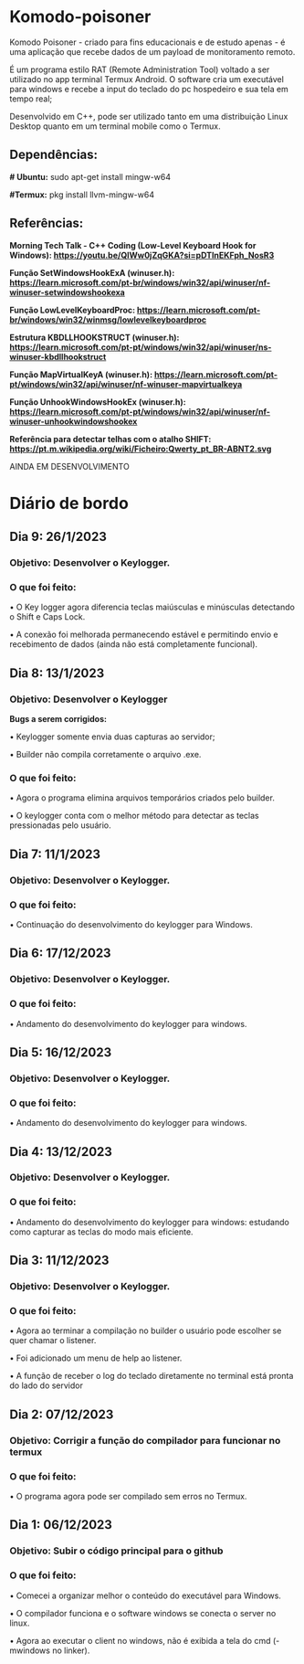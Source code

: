 # Komodo-poisoner
Komodo Poisoner - criado para fins educacionais e de estudo apenas - é uma aplicação que recebe dados de um payload de monitoramento remoto. 

É um programa estilo RAT (Remote Administration Tool) voltado  a ser utilizado no app terminal Termux Android. 
O software cria um executável para windows e recebe a input do teclado do pc hospedeiro e sua tela em tempo real; 

Desenvolvido em C++, pode ser utilizado tanto em uma distribuição Linux Desktop quanto em um terminal mobile como o Termux.

## Dependências:
**# Ubuntu:** sudo apt-get install mingw-w64 

**#Termux:** pkg install llvm-mingw-w64

## Referências:

**Morning Tech Talk - C++ Coding (Low-Level Keyboard Hook for Windows): https://youtu.be/QIWw0jZqGKA?si=pDTlnEKFph_NosR3**

**Função SetWindowsHookExA (winuser.h): https://learn.microsoft.com/pt-br/windows/win32/api/winuser/nf-winuser-setwindowshookexa**

**Função LowLevelKeyboardProc: https://learn.microsoft.com/pt-br/windows/win32/winmsg/lowlevelkeyboardproc**

**Estrutura KBDLLHOOKSTRUCT (winuser.h): https://learn.microsoft.com/pt-pt/windows/win32/api/winuser/ns-winuser-kbdllhookstruct**

**Função MapVirtualKeyA (winuser.h): https://learn.microsoft.com/pt-pt/windows/win32/api/winuser/nf-winuser-mapvirtualkeya**

**Função UnhookWindowsHookEx (winuser.h): https://learn.microsoft.com/pt-pt/windows/win32/api/winuser/nf-winuser-unhookwindowshookex**

**Referência para detectar telhas com o atalho SHIFT: https://pt.m.wikipedia.org/wiki/Ficheiro:Qwerty_pt_BR-ABNT2.svg**

AINDA EM DESENVOLVIMENTO

# Diário de bordo
## Dia 9: 26/1/2023
### Objetivo: Desenvolver o Keylogger.

### **O que foi feito:**

• O Key logger agora diferencia teclas maiúsculas e minúsculas detectando o Shift e Caps Lock.

• A conexão foi melhorada permanecendo estável e permitindo envio e recebimento de dados (ainda não está completamente funcional).

## Dia 8: 13/1/2023
### Objetivo: Desenvolver o Keylogger
**Bugs a serem corrigidos:**

• Keylogger somente envia duas capturas ao servidor;

• Builder não compila corretamente o arquivo .exe.

### **O que foi feito:**

• Agora o programa elimina arquivos temporários criados pelo builder.

• O keylogger conta com o melhor método para detectar as teclas pressionadas pelo usuário.

## Dia 7: 11/1/2023
### Objetivo: Desenvolver o Keylogger.
### **O que foi feito:**

• Continuação do desenvolvimento do keylogger para Windows.

## Dia 6: 17/12/2023
### Objetivo: Desenvolver o Keylogger.
### **O que foi feito:**

• Andamento do desenvolvimento do keylogger para windows.

## Dia 5: 16/12/2023
### Objetivo: Desenvolver o Keylogger.
### **O que foi feito:**

• Andamento do desenvolvimento do keylogger para windows.

## Dia 4: 13/12/2023
### Objetivo: Desenvolver o Keylogger.
### **O que foi feito:**

• Andamento do desenvolvimento do keylogger para windows: estudando como capturar as teclas do modo mais eficiente.

## Dia 3: 11/12/2023
### Objetivo: Desenvolver o Keylogger.
### **O que foi feito:**

•	Agora ao terminar a compilação no builder o usuário pode escolher se quer chamar o listener.

•	Foi adicionado um menu de help ao listener.

•	A função de receber o log do teclado diretamente no terminal está pronta do lado do servidor

## Dia 2: 07/12/2023
### Objetivo: Corrigir a função do compilador para funcionar no termux
### **O que foi feito:**

•	O programa agora pode ser compilado sem erros no Termux.

## Dia 1: 06/12/2023
### Objetivo: Subir o código principal para o github
### **O que foi feito:**

•	Comecei a organizar melhor o conteúdo do executável para Windows.

•	O compilador funciona e o software windows se conecta o server no linux.

• Agora ao executar o client no windows, não é exibida a tela do cmd (-mwindows no linker).
